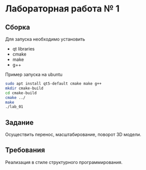 # Лабораторная работа № 1

## Сборка

Для запуска необходимо установить

* qt libraries
* cmake
* make
* g++

Пример запуска на ubuntu

```sh
sudo apt install qt5-default cmake make g++
mkdir cmake-build
cd cmake-build
cmake ../
make
./lab_01
```

## Задание

Осуществить перенос, масштабирование, поворот 3D модели.

## Требования

Реализация в стиле структурного программирования.
